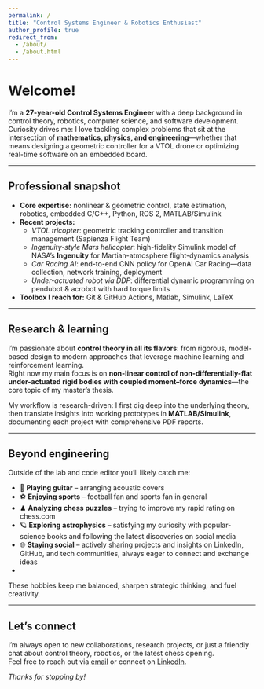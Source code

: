 ```yaml
---
permalink: /
title: "Control Systems Engineer & Robotics Enthusiast"
author_profile: true
redirect_from: 
  - /about/
  - /about.html
---
```


# Welcome!

I’m a **27-year-old Control Systems Engineer** with a deep background in control theory, robotics, computer science, and software development.  
Curiosity drives me: I love tackling complex problems that sit at the intersection of **mathematics, physics, and engineering**—whether that means designing a geometric controller for a VTOL drone or optimizing real-time software on an embedded board.

---

## Professional snapshot

- **Core expertise:** nonlinear & geometric control, state estimation, robotics, embedded C/C++, Python, ROS 2, MATLAB/Simulink  
- **Recent projects:**  
  - *VTOL tricopter*: geometric tracking controller and transition management (Sapienza Flight Team)  
  - *Ingenuity-style Mars helicopter*: high-fidelity Simulink model of NASA’s **Ingenuity** for Martian-atmosphere flight-dynamics analysis  
  - *Car Racing AI*: end-to-end CNN policy for OpenAI Car Racing—data collection, network training, deployment  
  - *Under-actuated robot via DDP*: differential dynamic programming on pendubot & acrobot with hard torque limits  
- **Toolbox I reach for:** Git & GitHub Actions, Matlab, Simulink, LaTeX

---

## Research & learning

I’m passionate about **control theory in all its flavors**: from rigorous, model-based design to modern approaches that leverage machine learning and reinforcement learning.  
Right now my main focus is on **non-linear control of non-differentially-flat under-actuated rigid bodies with coupled moment–force dynamics**—the core topic of my master’s thesis.

My workflow is research-driven: I first dig deep into the underlying theory, then translate insights into working prototypes in **MATLAB/Simulink**, documenting each project with comprehensive PDF reports.

---

## Beyond engineering

Outside of the lab and code editor you’ll likely catch me:

- 🎸 **Playing guitar** – arranging acoustic covers  
- ⚽ **Enjoying sports** – football fan and sports fan in general  
- ♟ **Analyzing chess puzzles** – trying to improve my rapid rating on chess.com
- 🪐 **Exploring astrophysics** – satisfying my curiosity with popular-science books and following the latest discoveries on social media  
- 🌐 **Staying social** – actively sharing projects and insights on LinkedIn, GitHub, and tech communities, always eager to connect and exchange ideas
- 
These hobbies keep me balanced, sharpen strategic thinking, and fuel creativity.

---

## Let’s connect

I’m always open to new collaborations, research projects, or just a friendly chat about control theory, robotics, or the latest chess opening.  
Feel free to reach out via [email](mailto:simoneorelli@icloud.com) or connect on [LinkedIn](https://www.linkedin.com/in/simone-orelli-a5b9a1144).

*Thanks for stopping by!*  
